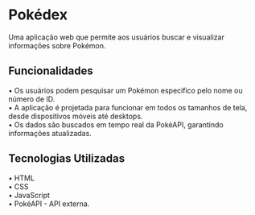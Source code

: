 # Pokédex  
Uma aplicação web que permite aos usuários buscar e visualizar informações sobre Pokémon. 

## Funcionalidades
• Os usuários podem pesquisar um Pokémon específico pelo nome ou número de ID.  
• A aplicação é projetada para funcionar em todos os tamanhos de tela, desde dispositivos móveis até desktops.  
• Os dados são buscados em tempo real da PokéAPI, garantindo informações atualizadas.  

## Tecnologias Utilizadas
• HTML  
• CSS  
• JavaScript  
• PokéAPI - API externa.

